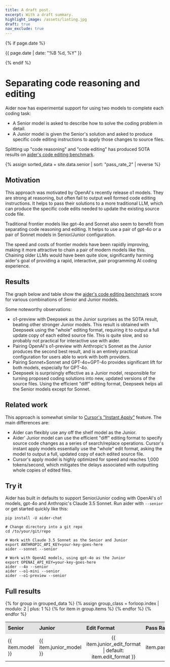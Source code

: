 ```yaml
---
title: A draft post.
excerpt: With a draft summary.
highlight_image: /assets/linting.jpg
draft: true
nav_exclude: true
---
```

{% if page.date %}
<p class="post-date">{{ page.date | date: "%B %d, %Y" }}</p>
{% endif %}

# Separating code reasoning and editing

Aider now has experimental support for using two models to complete each coding task:

- A Senior model is asked to describe how to solve the coding problem in detail.
- A Junior model is given the Senior's solution and asked to produce specific code editing instructions to apply those changes to source files.

Splitting up "code reasoning" and "code editing" has produced SOTA results on
[aider's code editing benchmark](/docs/benchmarks.html#the-benchmark).


<style>
  .shaded td {
    background-color: #f2f2f2;
    border-top: 1px solid #ccc;
  }
  table {
    border-collapse: collapse;
    width: 100%;
  }
  th {
    padding: 8px;
    text-align: left;
    border-bottom: 1px solid #ddd;
  }
  th {
    background-color: #e2e2e2;
  }
</style>

<script src="https://cdn.jsdelivr.net/npm/chart.js"></script>
{% assign sorted_data = site.data.senior | sort: "pass_rate_2" | reverse %}
<canvas id="passRateChart" width="400" height="200"></canvas>
<script>
  document.addEventListener("DOMContentLoaded", function() {
    var ctx = document.getElementById('passRateChart').getContext('2d');
    var labels = [];
    var data = [];
    var colorMapping = {
      "claude-3.5-sonnet": "rgba(75, 192, 192, 0.2)",
      "o1-mini": "rgba(255, 99, 132, 0.2)",
      "gpt-4o": "rgba(54, 162, 235, 0.2)",
      "o1-preview": "rgba(255, 206, 86, 0.2)"
    };
    var borderColorMapping = {
      "claude-3.5-sonnet": "rgba(75, 192, 192, 1)",
      "o1-mini": "rgba(255, 99, 132, 1)",
      "gpt-4o": "rgba(54, 162, 235, 1)",
      "o1-preview": "rgba(255, 206, 86, 1)"
    };
    var backgroundColors = [];
    var borderColors = [];
    {% assign grouped_data = sorted_data | group_by: "model" %}
    {% for group in grouped_data %}
      {% for item in group.items %}
        labels.push("{{ item.junior_model | default: "(No Junior)" }} {{ item.junior_edit_format | default: item.edit_format }}");
        data.push({{ item.pass_rate_2 }});
        backgroundColors.push(colorMapping["{{ item.model }}"]);
        borderColors.push(borderColorMapping["{{ item.model }}"]);
      {% endfor %}
    {% endfor %}
    new Chart(ctx, {
      type: 'bar',
      data: {
        labels: labels,
        datasets: [{
          label: 'Pass Rate',
          data: data,
          backgroundColor: 'rgba(75, 192, 192, 0.2)',
          borderColor: 'rgba(75, 192, 192, 1)',
          borderWidth: 1,
          backgroundColor: backgroundColors,
          borderColor: borderColors
        }]
      },
      options: {
        scales: {
          y: {
            beginAtZero: true,
            title: {
              display: true,
              text: 'Pass Rate (%)'
            }
          }
        },
        plugins: {
          legend: {
            display: true,
            labels: {
              generateLabels: function(chart) {
                var colorMapping = {
                  "o1-preview": "rgba(255, 206, 86, 0.2)",
                  "claude-3.5-sonnet": "rgba(75, 192, 192, 0.2)",
                  "gpt-4o": "rgba(54, 162, 235, 0.2)",
                  "o1-mini": "rgba(255, 99, 132, 0.2)"
                };
                return Object.keys(colorMapping).map(function(key) {
                  return {
                    text: key,
                    fillStyle: colorMapping[key],
                    strokeStyle: colorMapping[key].replace('0.2', '1'),
                    lineWidth: 1
                  };
                });
              }
            }
          }
      }
    }});
  });
</script>

## Motivation

This approach was motivated by OpenAI's recently release o1 models.
They are strong at reasoning, but often fail to output well formed
code editing instructions.
It helps to pass their solutions to a more traditional LLM,
which can produce the specific code edits needed to update
the existing source code file.

Traditional frontier models like gpt-4o and Sonnet also
seem to benefit from separating code reasoning and editing.
It helps to use a pair of gpt-4o
or a pair of Sonnet models
in Senior/Junior configuration.

The speed and costs of frontier models have been rapidly improving,
making it more attractive to chain a pair of modern models like this.
Chaining older LLMs would have been quite slow,
significantly harming aider's goal of providing a rapid, interactive,
pair programming AI coding experience.

## Results

The graph below and table show the
[aider's code editing benchmark](/docs/benchmarks.html#the-benchmark)
score for various combinations of Senior and Junior models.


Some noteworthy observations:

- o1-preview with Deepseek as the Junior surprises as the SOTA result, beating other stronger Junior models. This result is obtained with Deepseek using the "whole" editing format, requiring it to output a full update copy of each edited source file. This is quite slow, and so probably not practical for interactive use with aider.
- Pairing OpenAI's o1-preview with Anthropic's Sonnet as the Junior produces the second best result, and is an entirely practical configuration for users able to work with both providers.
- Pairing Sonnet+Sonnet and GPT-4o+GPT-4o provides significant lift for both models, especially for GPT-4o.
- Deepseek is surprisingly effective as a Junior model, responsible for turning proposed coding solutions into new, updated versions of the source files. Using the efficient "diff" editing format, Deepseek helps all the Senior models except for Sonnet.

## Related work

This approach is somewhat similar to 
[Cursor's "Instant Apply"](https://fireworks.ai/blog/cursor) feature.
The main differences are:

- Aider can flexibly use any off the shelf model as the Junior.
- Aider' Junior model can use the efficient "diff" editing format to specify source code changes as a series of search/replace operations. Cursor's instant apply models essentially use the "whole" edit format, asking the model to output a full, updated copy of each edited source file.
- Cursor's apply model is highly optimized for speed and reaches 1,000 tokens/second, which mitigates the delays associated with outputting whole copies of edited files.

## Try it

Aider has built in defaults to support Senior/Junior coding with
OpenAI's o1 models, gpt-4o and Anthropic's Claude 3.5 Sonnet.
Run aider with `--senior` or get started quickly like this:

```
pip install -U aider-chat

# Change directory into a git repo
cd /to/your/git/repo

# Work with Claude 3.5 Sonnet as the Senior and Junior
export ANTHROPIC_API_KEY=your-key-goes-here
aider --sonnet --senior

# Work with OpenAI models, using gpt-4o as the Junior
export OPENAI_API_KEY=your-key-goes-here
aider --4o --senior
aider --o1-mini --senior
aider --o1-preview --senior
```

## Full results


<table>
  <thead>
    <tr>
      <th>Senior</th>
      <th>Junior</th>
      <th>Edit Format</th>
      <th>Pass Rate</th>
    </tr>
  </thead>
  <tbody>
    {% for group in grouped_data %}
      {% assign group_class = forloop.index | modulo: 2 | plus: 1 %}
      {% for item in group.items %}
        <tr class="{% if group_class == 1 %}shaded{% endif %}">
          <td>{{ item.model }}</td>
          <td>{{ item.junior_model }}</td>
          <td style="text-align: center;">{{ item.junior_edit_format | default: item.edit_format }}</td>
          <td style="text-align: right;">{{ item.pass_rate_2 }}%</td>
          <!-- <td style="text-align: right;">${{ item.total_cost | round: 2 }}</td> -->
        </tr>
      {% endfor %}
    {% endfor %}
  </tbody>
</table>


